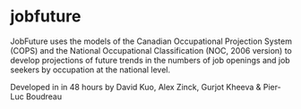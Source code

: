 # jobfuture
 JobFuture uses the models of the Canadian Occupational Projection System (COPS) and the National Occupational Classification (NOC, 2006 version) to develop projections of future trends in the numbers of job openings and job seekers by occupation at the national level. 
 
 Developed in in 48 hours by David Kuo, Alex Zinck, Gurjot Kheeva & Pier-Luc Boudreau
